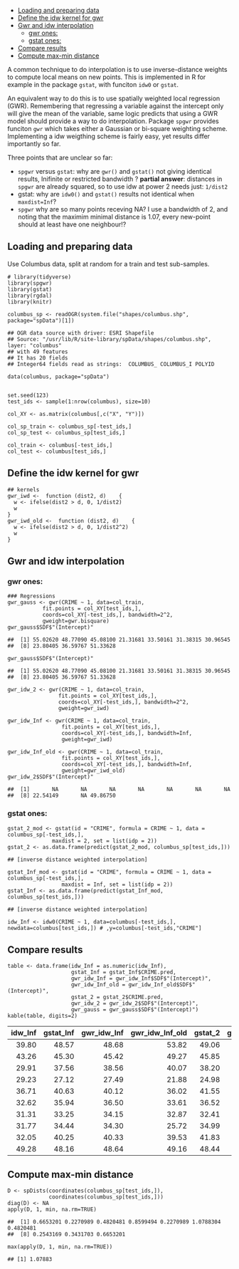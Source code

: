 -   [Loading and preparing data](#loading-and-preparing-data)
-   [Define the idw kernel for gwr](#define-the-idw-kernel-for-gwr)
-   [Gwr and idw interpolation](#gwr-and-idw-interpolation)
    -   [gwr ones:](#gwr-ones)
    -   [gstat ones:](#gstat-ones)
-   [Compare results](#compare-results)
-   [Compute max-min distance](#compute-max-min-distance)

A common technique to do interpolation is to use inverse-distance
weights to compute local means on new points. This is implemented in R
for example in the package `gstat`, with funciton `idw0` or `gstat`.

An equivalent way to do this is to use spatially weighted local
regression (GWR). Remembering that regressing a variable against the
intercept only will give the mean of the variable, same logic predicts
that using a GWR model should provide a way to do interpolation. Package
`spgwr` provides funciton `gwr` which takes either a Gaussian or
bi-square weighting scheme. Implementing a idw weigthing scheme is
fairly easy, yet results differ importantly so far.

Three points that are unclear so far:

-   `spgwr` versus `gstat`: why are `gwr()` and `gstat()` not giving
    identical results, Inifinite or restricted bandwidth ? **partial
    answer**: distances in `spgwr` are already squared, so to use idw at
    power 2 needs just: `1/dist2`
-   gstat: why are `idw0()` and `gstat()` results not identical when
    `maxdist=Inf`?
-   `spgwr` why are so many points receving NA? I use a bandwidth of 2,
    and noting that the maximim minimal distance is 1.07, every
    new-point should at least have one neighbour!?

Loading and preparing data
--------------------------

Use Columbus data, split at random for a train and test sub-samples.

    # library(tidyverse)
    library(spgwr)
    library(gstat)
    library(rgdal)
    library(knitr)

    columbus_sp <- readOGR(system.file("shapes/columbus.shp", package="spData")[1])

    ## OGR data source with driver: ESRI Shapefile 
    ## Source: "/usr/lib/R/site-library/spData/shapes/columbus.shp", layer: "columbus"
    ## with 49 features
    ## It has 20 fields
    ## Integer64 fields read as strings:  COLUMBUS_ COLUMBUS_I POLYID

    data(columbus, package="spData")


    set.seed(123)
    test_ids <- sample(1:nrow(columbus), size=10)

    col_XY <- as.matrix(columbus[,c("X", "Y")])

    col_sp_train <- columbus_sp[-test_ids,]
    col_sp_test <- columbus_sp[test_ids,]

    col_train <- columbus[-test_ids,]
    col_test <- columbus[test_ids,]

Define the idw kernel for gwr
-----------------------------

    ## kernels
    gwr_iwd <-  function (dist2, d)    {
      w <- ifelse(dist2 > d, 0, 1/dist2)
      w
    }
    gwr_iwd_old <-  function (dist2, d)    {
      w <- ifelse(dist2 > d, 0, 1/dist2^2)
      w
    }

Gwr and idw interpolation
-------------------------

### gwr ones:

    ### Regressions
    gwr_gauss <- gwr(CRIME ~ 1, data=col_train,
               fit.points = col_XY[test_ids,],
               coords=col_XY[-test_ids,], bandwidth=2^2,
               gweight=gwr.bisquare)
    gwr_gauss$SDF$"(Intercept)"

    ##  [1] 55.02620 48.77090 45.08100 21.31681 33.50161 31.38315 30.96545
    ##  [8] 23.80405 36.59767 51.33628

    gwr_gauss$SDF$"(Intercept)"

    ##  [1] 55.02620 48.77090 45.08100 21.31681 33.50161 31.38315 30.96545
    ##  [8] 23.80405 36.59767 51.33628

    gwr_idw_2 <- gwr(CRIME ~ 1, data=col_train,
                    fit.points = col_XY[test_ids,],
                    coords=col_XY[-test_ids,], bandwidth=2^2,
                    gweight=gwr_iwd)

    gwr_idw_Inf <- gwr(CRIME ~ 1, data=col_train,
                     fit.points = col_XY[test_ids,],
                     coords=col_XY[-test_ids,], bandwidth=Inf,
                     gweight=gwr_iwd)

    gwr_idw_Inf_old <- gwr(CRIME ~ 1, data=col_train,
                     fit.points = col_XY[test_ids,],
                     coords=col_XY[-test_ids,], bandwidth=Inf,
                     gweight=gwr_iwd_old)
    gwr_idw_2$SDF$"(Intercept)"

    ##  [1]       NA       NA       NA       NA       NA       NA       NA
    ##  [8] 22.54149       NA 49.86750

### gstat ones:

    gstat_2_mod <- gstat(id = "CRIME", formula = CRIME ~ 1, data = columbus_sp[-test_ids,], 
                  maxdist = 2, set = list(idp = 2)) 
    gstat_2 <- as.data.frame(predict(gstat_2_mod, columbus_sp[test_ids,]))

    ## [inverse distance weighted interpolation]

    gstat_Inf_mod <- gstat(id = "CRIME", formula = CRIME ~ 1, data = columbus_sp[-test_ids,], 
                     maxdist = Inf, set = list(idp = 2)) 
    gstat_Inf <- as.data.frame(predict(gstat_Inf_mod, columbus_sp[test_ids,]))

    ## [inverse distance weighted interpolation]

    idw_Inf <- idw0(CRIME ~ 1, data=columbus[-test_ids,], newdata=columbus[test_ids,]) # ,y=columbus[-test_ids,"CRIME"]

Compare results
---------------

    table <- data.frame(idw_Inf = as.numeric(idw_Inf),
                        gstat_Inf = gstat_Inf$CRIME.pred,
                        gwr_idw_Inf = gwr_idw_Inf$SDF$"(Intercept)",
                        gwr_idw_Inf_old = gwr_idw_Inf_old$SDF$"(Intercept)",
                        gstat_2 = gstat_2$CRIME.pred,
                        gwr_idw_2 = gwr_idw_2$SDF$"(Intercept)",
                        gwr_gauss = gwr_gauss$SDF$"(Intercept)")
    kable(table, digits=2)

<table>
<thead>
<tr class="header">
<th align="right">idw_Inf</th>
<th align="right">gstat_Inf</th>
<th align="right">gwr_idw_Inf</th>
<th align="right">gwr_idw_Inf_old</th>
<th align="right">gstat_2</th>
<th align="right">gwr_idw_2</th>
<th align="right">gwr_gauss</th>
</tr>
</thead>
<tbody>
<tr class="odd">
<td align="right">39.80</td>
<td align="right">48.57</td>
<td align="right">48.68</td>
<td align="right">53.82</td>
<td align="right">49.06</td>
<td align="right">NA</td>
<td align="right">55.03</td>
</tr>
<tr class="even">
<td align="right">43.26</td>
<td align="right">45.30</td>
<td align="right">45.42</td>
<td align="right">49.27</td>
<td align="right">45.85</td>
<td align="right">NA</td>
<td align="right">48.77</td>
</tr>
<tr class="odd">
<td align="right">29.91</td>
<td align="right">37.56</td>
<td align="right">38.56</td>
<td align="right">40.07</td>
<td align="right">38.20</td>
<td align="right">NA</td>
<td align="right">45.08</td>
</tr>
<tr class="even">
<td align="right">29.23</td>
<td align="right">27.12</td>
<td align="right">27.49</td>
<td align="right">21.88</td>
<td align="right">24.98</td>
<td align="right">NA</td>
<td align="right">21.32</td>
</tr>
<tr class="odd">
<td align="right">36.71</td>
<td align="right">40.63</td>
<td align="right">40.12</td>
<td align="right">36.02</td>
<td align="right">41.55</td>
<td align="right">NA</td>
<td align="right">33.50</td>
</tr>
<tr class="even">
<td align="right">32.62</td>
<td align="right">35.94</td>
<td align="right">36.50</td>
<td align="right">33.61</td>
<td align="right">36.52</td>
<td align="right">NA</td>
<td align="right">31.38</td>
</tr>
<tr class="odd">
<td align="right">31.31</td>
<td align="right">33.25</td>
<td align="right">34.15</td>
<td align="right">32.87</td>
<td align="right">32.41</td>
<td align="right">NA</td>
<td align="right">30.97</td>
</tr>
<tr class="even">
<td align="right">31.77</td>
<td align="right">34.44</td>
<td align="right">34.30</td>
<td align="right">25.72</td>
<td align="right">34.99</td>
<td align="right">22.54</td>
<td align="right">23.80</td>
</tr>
<tr class="odd">
<td align="right">32.05</td>
<td align="right">40.25</td>
<td align="right">40.33</td>
<td align="right">39.53</td>
<td align="right">41.83</td>
<td align="right">NA</td>
<td align="right">36.60</td>
</tr>
<tr class="even">
<td align="right">49.28</td>
<td align="right">48.16</td>
<td align="right">48.64</td>
<td align="right">49.16</td>
<td align="right">48.44</td>
<td align="right">49.87</td>
<td align="right">51.34</td>
</tr>
</tbody>
</table>

Compute max-min distance
------------------------

    D <- spDists(coordinates(columbus_sp[test_ids,]),
                 coordinates(columbus_sp[test_ids,]))
    diag(D) <- NA
    apply(D, 1, min, na.rm=TRUE)

    ##  [1] 0.6653201 0.2270989 0.4820481 0.8599494 0.2270989 1.0788304 0.4820481
    ##  [8] 0.2543169 0.3431703 0.6653201

    max(apply(D, 1, min, na.rm=TRUE))

    ## [1] 1.07883

